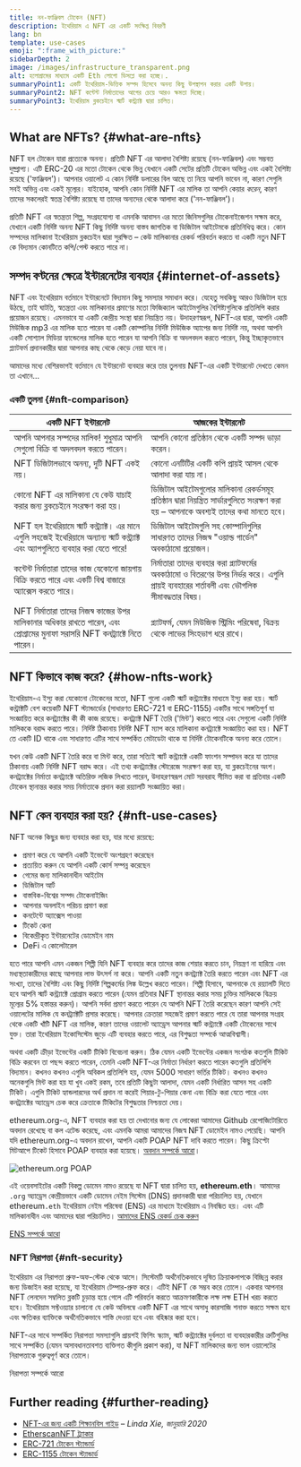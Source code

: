 ```yaml
---
title: নন-ফাঞ্জিবল টোকেন (NFT)
description: ইথেরিয়াম এ NFT এর একটি সংক্ষিপ্ত বিবরণী
lang: bn
template: use-cases
emoji: ":frame_with_picture:"
sidebarDepth: 2
image: /images/infrastructure_transparent.png
alt: হলোগ্রামের মাধ্যমে একটি Eth লোগো ডিসপ্লে করা হচ্ছে।.
summaryPoint1: একটি ইথেরিয়াম-ভিত্তিক সম্পদ হিসেবে অনন্য কিছু উপস্থাপন করার একটি উপায়।
summaryPoint2: NFT কন্টেন্ট নির্মাতাদের আগের চেয়ে আরও ক্ষমতা দিচ্ছে।
summaryPoint3: ইথেরিয়াম ব্লকচেইনে স্মার্ট কন্ট্র্যাক্ট দ্বারা চালিত।
---
```


## What are NFTs? {#what-are-nfts}

NFT হল টোকেন যারা প্রত্যেকে অনন্য। প্রতিটি NFT এর আলাদা বৈশিষ্ট্য রয়েছে (নন-ফাঞ্জিবল) এবং সম্ভবত দুষ্প্রাপ্য। এটি ERC-20 এর মতো টোকেন থেকে ভিন্ন যেখানে একটি সেটের প্রতিটি টোকেন অভিন্ন এবং একই বৈশিষ্ট্য রয়েছে ('ফাঞ্জিবল')। আপনার ওয়ালেট এ কোন নির্দিষ্ট ডলারের বিল আছে তা নিয়ে আপনি ভাবেন না, কারণ সেগুলি সবই অভিন্ন এবং একই মূল্যের। যাইহোক, আপনি কোন নির্দিষ্ট NFT এর মালিক তা আপনি কেয়ার _করেন_, কারণ তাদের সকলেরই স্বতন্ত্র বৈশিষ্ট্য রয়েছে যা তাদের অন্যদের থেকে আলাদা করে ('নন-ফাঞ্জিবল')।

প্রতিটি NFT এর স্বতন্ত্রতা শিল্প, সংগ্রহযোগ্য বা এমনকি আবাসন এর মতো জিনিসগুলির টোকেনাইজেশন সক্ষম করে, যেখানে একটি নির্দিষ্ট অনন্য NFT কিছু নির্দিষ্ট অনন্য বাস্তব জাগতিক বা ডিজিটাল আইটেমকে প্রতিনিধিত্ব করে। কোন সম্পদের মালিকানা ইথেরিয়াম ব্লকচেইন দ্বারা সুরক্ষিত – কেউ মালিকানার রেকর্ড পরিবর্তন করতে বা একটি নতুন NFT কে বিদ্যমান কোনটিতে কপি/পেস্ট করতে পারে না।

<YouTube id="Xdkkux6OxfM" />

## সম্পদ বণ্টনের ক্ষেত্রে ইন্টারনেটের ব্যবহার {#internet-of-assets}

NFT এবং ইথেরিয়াম বর্তমানে ইন্টারনেটে বিদ্যমান কিছু সমস্যার সমাধান করে। যেহেতু সবকিছু আরও ডিজিটাল হয়ে উঠছে, তাই ঘাটতি, স্বতন্ত্রতা এবং মালিকানার প্রমাণের মতো ফিজিক্যাল আইটেমগুলির বৈশিষ্ট্যগুলিকে প্রতিলিপি করার প্রয়োজন রয়েছে। এমনভাবে যা একটি কেন্দ্রীয় সংস্থা দ্বারা নিয়ন্ত্রিত নয়। উদাহরণস্বরূপ, NFT-এর দ্বারা, আপনি একটি মিউজিক mp3 এর মালিক হতে পারেন যা একটি কোম্পানির নির্দিষ্ট মিউজিক অ্যাপের জন্য নির্দিষ্ট নয়, অথবা আপনি একটি সোশ্যাল মিডিয়া হ্যান্ডেলের মালিক হতে পারেন যা আপনি বিক্রি বা অদলবদল করতে পারেন, কিন্তু ইচ্ছাকৃতভাবে প্ল্যাটফর্ম প্রদানকারীর দ্বারা আপনার কাছ থেকে কেড়ে নেয়া যাবে না।

আমাদের মধ্যে বেশিরভাগই বর্তমানে যে ইন্টারনেট ব্যবহার করে তার তুলনায় NFT-এর একটি ইন্টারনেট দেখতে কেমন তা এখানে...

### একটি তুলনা {#nft-comparison}

| একটি NFT ইন্টারনেট                                                                                                                          | আজকের ইন্টারনেট                                                                                                                              |
| ------------------------------------------------------------------------------------------------------------------------------------------- | -------------------------------------------------------------------------------------------------------------------------------------------- |
| আপনি আপনার সম্পদের মালিক! শুধুমাত্র আপনি সেগুলো বিক্রি বা অদলবদল করতে পারেন।                                                                | আপনি কোনো প্রতিষ্ঠান থেকে একটি সম্পদ ভাড়া করেন।                                                                                              |
| NFT ডিজিটালভাবে অনন্য, দুটি NFT একই নয়।                                                                                                    | কোনো এনটিটির একটি কপি প্রায়ই আসল থেকে আলাদা করা যায় না।                                                                                    |
| কোনো NFT এর মালিকানা যে কেউ যাচাই করার জন্য ব্লকচেইনে সংরক্ষণ করা হয়।                                                                      | ডিজিটাল আইটেমগুলোর মালিকানা রেকর্ডসমূহ প্রতিষ্ঠান দ্বারা নিয়ন্ত্রিত সার্ভারগুলিতে সংরক্ষণ করা হয় – আপনাকে অবশ্যই তাদের কথা মানতে হবে।      |
| NFT হল ইথেরিয়ামে স্মার্ট কন্ট্র্যাক্ট। এর মানে এগুলি সহজেই ইথেরিয়ামে অন্যান্য স্মার্ট কন্ট্র্যাক্ট এবং অ্যাপগুলিতে ব্যবহার করা যেতে পারে! | ডিজিটাল আইটেমগুলি সহ কোম্পানিগুলির সাধারণত তাদের নিজস্ব "ওয়াল্ড গার্ডেন" অবকাঠামো প্রয়োজন।                                                  |
| কন্টেন্ট নির্মাতারা তাদের কাজ যেকোনো জায়গায় বিক্রি করতে পারে এবং একটি বিশ্ব বাজারে অ্যাক্সেস করতে পারে।                                   | নির্মাতারা তাদের ব্যবহার করা প্ল্যাটফর্মের অবকাঠামো ও বিতরণের উপর নির্ভর করে। এগুলি প্রায়ই ব্যবহারের শর্তাবলী এবং ভৌগলিক সীমাবদ্ধতার বিষয়। |
| NFT নির্মাতারা তাদের নিজস্ব কাজের উপর মালিকানার অধিকার রাখতে পারেন, এবং প্রোগ্রামের মুনাফা সরাসরি NFT কনট্র্যাক্টে নিতে পারেন।              | প্ল্যাটফর্ম, যেমন মিউজিক স্ট্রিমিং পরিষেবা, বিক্রয় থেকে লাভের সিংহভাগ ধরে রাখে।                                                             |

## NFT কিভাবে কাজ করে? {#how-nfts-work}

ইথেরিয়াম-এ ইস্যু করা যেকোনো টোকেনের মতো, NFT গুলো একটি স্মার্ট কন্ট্র্যাক্টের মাধ্যমে ইস্যু করা হয়। স্মার্ট কন্ট্রাক্টটি বেশ কয়েকটি NFT স্ট্যান্ডার্ডের (সাধারণত ERC-721 বা ERC-1155) একটির সাথে সঙ্গতিপূর্ণ যা সংজ্ঞায়িত করে কনট্র্যাক্টের কী কী কাজ রয়েছে। কনট্র্যাক্ট NFT তৈরি ('মিন্ট') করতে পারে এবং সেগুলো একটি নির্দিষ্ট মালিককে বরাদ্দ করতে পারে। নির্দিষ্ট ঠিকানায় নির্দিষ্ট NFT ম্যাপ করে মালিকানা কনট্র্যাক্টে সংজ্ঞায়িত করা হয়। NFT তে একটি ID থাকে এবং সাধারণত এটির সাথে সম্পর্কিত মেটাডেটা থাকে যা নির্দিষ্ট টোকেনটিকে অনন্য করে তোলে।

যখন কেউ একটি NFT তৈরি করে বা মিন্ট করে, তারা সত্যিই স্মার্ট কন্ট্র্যাক্টে একটি ফাংশন সম্পাদন করে যা তাদের ঠিকানায় একটি নির্দিষ্ট NFT বরাদ্দ করে। এই তথ্য কনট্র্যাক্টের স্টোরেজে সংরক্ষণ করা হয়, যা ব্লকচেইনের অংশ। কনট্র্যাক্টের নির্মাতা কনট্র্যাক্টে অতিরিক্ত লজিক লিখতে পারেন, উদাহরণস্বরূপ মোট সরবরাহ সীমিত করা বা প্রতিবার একটি টোকেন স্থানান্তর করার সময় নির্মাতাকে প্রদান করা রয়্যালটি সংজ্ঞায়িত করা।

## NFT কেন ব্যবহার করা হয়? {#nft-use-cases}

NFT অনেক কিছুর জন্য ব্যবহার করা হয়, যার মধ্যে রয়েছে:

- প্রমাণ করে যে আপনি একটি ইভেন্টে অংশগ্রহণ করেছেন
- প্রত্যয়িত করুন যে আপনি একটি কোর্স সম্পন্ন করেছেন
- গেমের জন্য মালিকানাধীন আইটেম
- ডিজিটাল আর্ট
- বাস্তবিক-বিশ্বের সম্পদ টোকেনাইজিং
- আপনার অনলাইন পরিচয় প্রমাণ করা
- কনটেন্টে অ্যাক্সেস পাওয়া
- টিকেট কেনা
- বিকেন্দ্রীকৃত ইন্টারনেটের ডোমেইন নাম
- DeFi এ কোলেটারেল

হতে পারে আপনি এমন একজন শিল্পী যিনি NFT ব্যবহার করে তাদের কাজ শেয়ার করতে চান, নিয়ন্ত্রণ না হারিয়ে এবং মধ্যস্থতাকারীদের কাছে আপনার লাভ উৎসর্গ না করে। আপনি একটি নতুন কনট্র্যাক্ট তৈরি করতে পারেন এবং NFT এর সংখ্যা, তাদের বৈশিষ্ট্য এবং কিছু নির্দিষ্ট শিল্পকর্মের লিঙ্ক উল্লেখ করতে পারেন। শিল্পী হিসাবে, আপনাকে যে রয়্যালটি দিতে হবে আপনি স্মার্ট কন্ট্র্যাক্টে প্রোগ্রাম করতে পারেন (যেমন প্রতিবার NFT স্থানান্তর করার সময় চুক্তির মালিককে বিক্রয় মূল্যের 5% হস্তান্তর করুন)। আপনি সর্বদা প্রমাণ করতে পারেন যে আপনি NFT তৈরি করেছেন কারণ আপনি সেই ওয়ালেটের মালিক যে কনট্র্যাক্টটি প্রসার করেছে। আপনার ক্রেতারা সহজেই প্রমাণ করতে পারে যে তারা আপনার সংগ্রহ থেকে একটি খাঁটি NFT এর মালিক, কারণ তাদের ওয়ালেট অ্যাড্রেস আপনার স্মার্ট কন্ট্র্যাক্টে একটি টোকেনের সাথে যুক্ত। তারা ইথেরিয়াম ইকোসিস্টেম জুড়ে এটি ব্যবহার করতে পারে, এর বিশুদ্ধতা সম্পর্কে আত্মবিশ্বাসী।

অথবা একটি ক্রীড়া ইভেন্টের একটি টিকিট বিবেচনা করুন। ঠিক যেমন একটি ইভেন্টের একজন সংগঠক কতগুলি টিকিট বিক্রি করবেন তা পছন্দ করতে পারেন, তেমনি একটি NFT-এর নির্মাতা নির্ধারণ করতে পারেন কতগুলি প্রতিলিপি বিদ্যমান। কখনও কখনও এগুলি অবিকল প্রতিলিপি হয়, যেমন 5000 সাধারণ ভর্তির টিকিট। কখনও কখনও অনেকগুলি মিন্ট করা হয় যা খুব একই রকম, তবে প্রতিটি কিছুটা আলাদা, যেমন একটি নির্ধারিত আসন সহ একটি টিকিট। এগুলি টিকিট হ্যান্ডলারদের অর্থ প্রদান না করেই পিয়ার-টু-পিয়ার কেনা এবং বিক্রি করা যেতে পারে এবং কনট্র্যাক্টের অ্যাড্রেস চেক করে ক্রেতাকে টিকিটের বিশুদ্ধতার নিশ্চয়তা দেয়।

ethereum.org-এ, NFT ব্যবহার করা হয় তা দেখানোর জন্য যে লোকেরা আমাদের Github রেপোজিটোরিতে অবদান রেখেছে বা কল এটেন্ড করেছে, এবং এমনকি আমরা আমাদের নিজস্ব NFT ডোমেইন নামও পেয়েছি। আপনি যদি ethereum.org-এ অবদান রাখেন, আপনি একটি POAP NFT দাবি করতে পারেন। কিছু ক্রিপ্টো মিটআপে টিকেট হিসাবে POAP ব্যবহার করা হয়েছে। [অবদান সম্পর্কে আরো](/contributing/#poap)।

![ethereum.org POAP](./poap.png)

এই ওয়েবসাইটের একটি বিকল্প ডোমেন নামও রয়েছে যা NFT দ্বারা চালিত হয়, **ethereum.eth**। আমাদের `.org` অ্যাড্রেস কেন্দ্রীয়ভাবে একটি ডোমেন নেইম সিস্টেম (DNS) প্রদানকারী দ্বারা পরিচালিত হয়, যেখানে ethereum`.eth` ইথেরিয়াম নেইম পরিষেবা (ENS) এর মাধ্যমে ইথেরিয়াম এ নিবন্ধিত হয়। এবং এটি মালিকানাধীন এবং আমাদের দ্বারা পরিচালিত। [আমাদের ENS রেকর্ড চেক করুন](https://app.ens.domains/name/ethereum.eth)

[ENS সম্পর্কে আরো](https://app.ens.domains)

<Divider />

### NFT নিরাপত্তা {#nft-security}

ইথেরিয়াম এর নিরাপত্তা প্রুফ-অফ-স্টেক থেকে আসে। সিস্টেমটি অর্থনৈতিকভাবে দূষিত ক্রিয়াকলাপকে বিচ্ছিন্ন করার জন্য ডিজাইন করা হয়েছে, যা ইথেরিয়াম টেম্পার-প্রুফ করে। এটিই NFT কে সম্ভব করে তোলে। একবার আপনার NFT লেনদেন সম্বলিত ব্লকটি চূড়ান্ত হয়ে গেলে এটি পরিবর্তন করতে আক্রমণকারীকে লক্ষ লক্ষ ETH খরচ করতে হবে। ইথেরিয়াম সফ্টওয়্যার চালানো যে কেউ অবিলম্বে একটি NFT এর সাথে অসাধু কারসাজি শনাক্ত করতে সক্ষম হবে এবং ক্ষতিকর ব্যাক্তিকে অর্থনৈতিকভাবে শাস্তি দেওয়া হবে এবং বহিষ্কার করা হবে।

NFT-এর সাথে সম্পর্কিত নিরাপত্তা সমস্যাগুলি প্রায়শই ফিশিং স্ক্যাম, স্মার্ট কন্ট্র্যাক্টের দুর্বলতা বা ব্যবহারকারীর ত্রুটিগুলির সাথে সম্পর্কিত (যেমন অসাবধানতাবশত ব্যক্তিগত কীগুলি প্রকাশ করা), যা NFT মালিকদের জন্য ভাল ওয়ালেটের নিরাপত্তাকে গুরুত্বপূর্ণ করে তোলে।

<ButtonLink href="/security/">
  নিরাপত্তা সম্পর্কে আরো
</ButtonLink>

## Further reading {#further-reading}

- [NFT-এর জন্য একটি শিক্ষানবিস গাইড](https://linda.mirror.xyz/df649d61efb92c910464a4e74ae213c4cab150b9cbcc4b7fb6090fc77881a95d) – _Linda Xie, জানুয়ারি 2020_
- [EtherscanNFT ট্র্যাকার](https://etherscan.io/nft-top-contracts)
- [ERC-721 টোকেন স্ট্যান্ডার্ড](/developers/docs/standards/tokens/erc-721/)
- [ERC-1155 টোকেন স্ট্যান্ডার্ড](/developers/docs/standards/tokens/erc-1155/)

<Divider />

<QuizWidget quizKey="nfts" />
